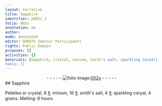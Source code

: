 ```yaml
---
layout: narrative
title: Sapphire
identifier: p002v_3
folio: 002v
annotation: no
author:
mode: annotated
editor: GR8975 Seminar Participants
rights: Public Domain
purposes: []
activities: []
materials: [Sapphire, crystal, minium, smith's salt, sparkling coryal]
tools: []
---
```


 <div class="folio" align="center">- - - - - <a href="http://gallica.bnf.fr/ark:/12148/btv1b10500001g/f10.image" target="_blank"><img src="https://cu-mkp.github.io/GR8975-edition/assets/photo-icon.png" alt="folio image: " style="display:inline-block; margin-bottom:-3px;"/>002v</a> - - - - - </div> 
## <span class="material">Sapphire</span>

   <span class="material_format">Pebbles</span> or <span class="material">crystal</span>, 8 <span class="unit">℥</span>; <span class="material">minium</span>, 16 <span class="unit">℥</span>; <span class="material">smith's salt</span>, 4 <span class="unit">℥</span>; <span class="material">sparkling coryal</span>, 4 <span class="unit">grains</span>. Melting: 6 <span class="time">hours</span>. 
